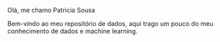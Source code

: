 
Olá, me chamo Patricia Sousa 

Bem-vindo ao meu repositório de dados, aqui trago um pouco do meu conhecimento de dados e machine learning.


